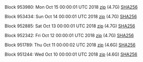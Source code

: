 Block 953980: Mon Oct 15 00:00:01 UTC 2018 [zip](https://dash-bootstrap.ams3.digitaloceanspaces.com/mainnet/2018-10-15/bootstrap.dat.zip) (4.7G) [SHA256](https://dash-bootstrap.ams3.digitaloceanspaces.com/mainnet/2018-10-15/sha256.txt)

Block 953434: Sun Oct 14 00:00:01 UTC 2018 [zip](https://dash-bootstrap.ams3.digitaloceanspaces.com/mainnet/2018-10-14/bootstrap.dat.zip) (4.7G) [SHA256](https://dash-bootstrap.ams3.digitaloceanspaces.com/mainnet/2018-10-14/sha256.txt)

Block 952885: Sat Oct 13 00:00:01 UTC 2018 [zip](https://dash-bootstrap.ams3.digitaloceanspaces.com/mainnet/2018-10-13/bootstrap.dat.zip) (4.7G) [SHA256](https://dash-bootstrap.ams3.digitaloceanspaces.com/mainnet/2018-10-13/sha256.txt)

Block 952342: Fri Oct 12 00:00:01 UTC 2018 [zip](https://dash-bootstrap.ams3.digitaloceanspaces.com/mainnet/2018-10-12/bootstrap.dat.zip) (4.7G) [SHA256](https://dash-bootstrap.ams3.digitaloceanspaces.com/mainnet/2018-10-12/sha256.txt)

Block 951789: Thu Oct 11 00:00:02 UTC 2018 [zip](https://dash-bootstrap.ams3.digitaloceanspaces.com/mainnet/2018-10-11/bootstrap.dat.zip) (4.6G) [SHA256](https://dash-bootstrap.ams3.digitaloceanspaces.com/mainnet/2018-10-11/sha256.txt)

Block 951244: Wed Oct 10 00:00:01 UTC 2018 [zip](https://dash-bootstrap.ams3.digitaloceanspaces.com/mainnet/2018-10-10/bootstrap.dat.zip) (4.6G) [SHA256](https://dash-bootstrap.ams3.digitaloceanspaces.com/mainnet/2018-10-10/sha256.txt)
